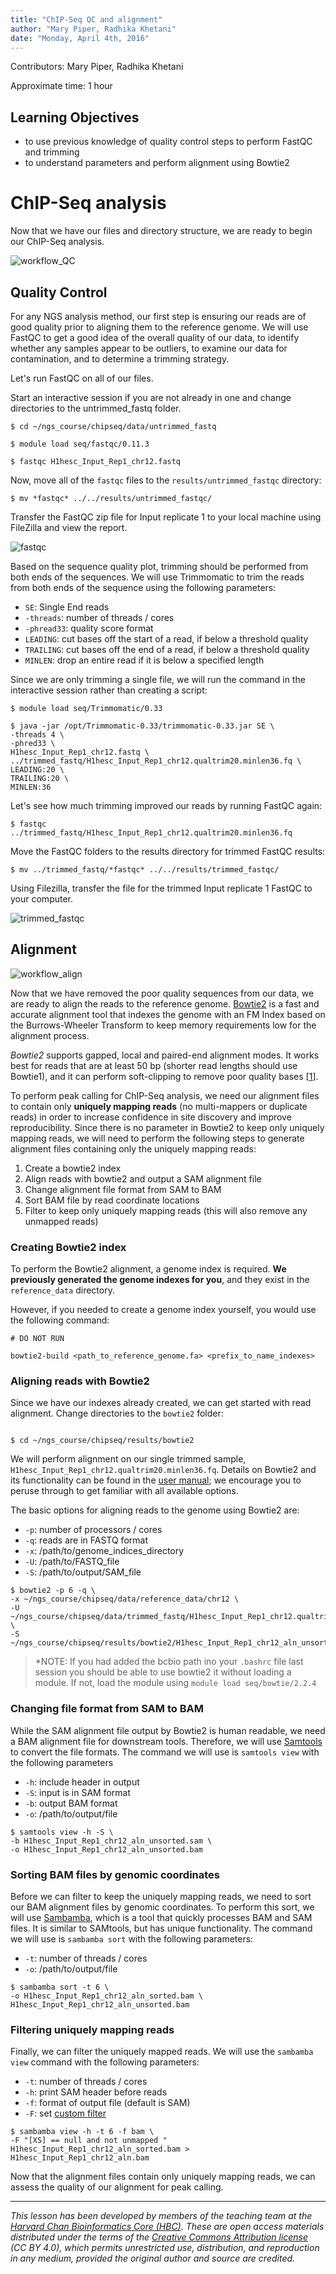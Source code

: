 ```yaml
---
title: "ChIP-Seq QC and alignment"
author: "Mary Piper, Radhika Khetani"
date: "Monday, April 4th, 2016"
---
```


Contributors: Mary Piper, Radhika Khetani

Approximate time: 1 hour

## Learning Objectives

* to use previous knowledge of quality control steps to perform FastQC and trimming
* to understand parameters and perform alignment using Bowtie2

# ChIP-Seq analysis 

Now that we have our files and directory structure, we are ready to begin our ChIP-Seq analysis. 

![workflow_QC](../img/chipseq_workflow_QC_partial.png)

## Quality Control
For any NGS analysis method, our first step is ensuring our reads are of good quality prior to aligning them to the reference genome. We will use FastQC to get a good idea of the overall quality of our data, to identify whether any samples appear to be outliers, to examine our data for contamination, and to determine a trimming strategy.

Let's run FastQC on all of our files. 

Start an interactive session if you are not already in one and change directories to the untrimmed_fastq folder.

```
$ cd ~/ngs_course/chipseq/data/untrimmed_fastq 

$ module load seq/fastqc/0.11.3 

$ fastqc H1hesc_Input_Rep1_chr12.fastq 
```

Now, move all of the `fastqc` files to the `results/untrimmed_fastqc` directory:

`$ mv *fastqc* ../../results/untrimmed_fastqc/`

Transfer the FastQC zip file for Input replicate 1 to your local machine using FileZilla and view the report.

![fastqc](../img/fastqc_input_rep1.png)

Based on the sequence quality plot, trimming should be performed from both ends of the sequences. We will use Trimmomatic to trim the reads from both ends of the sequence using the following parameters:

* `SE`: Single End reads
* `-threads`: number of threads / cores
* `-phread33`: quality score format
* `LEADING`: cut bases off the start of a read, if below a threshold quality
* `TRAILING`: cut bases off the end of a read, if below a threshold quality
* `MINLEN`: drop an entire read if it is below a specified length

Since we are only trimming a single file, we will run the command in the interactive session rather than creating a script:

```
$ module load seq/Trimmomatic/0.33

$ java -jar /opt/Trimmomatic-0.33/trimmomatic-0.33.jar SE \
-threads 4 \
-phred33 \
H1hesc_Input_Rep1_chr12.fastq \
../trimmed_fastq/H1hesc_Input_Rep1_chr12.qualtrim20.minlen36.fq \
LEADING:20 \
TRAILING:20 \
MINLEN:36
```

Let's see how much trimming improved our reads by running FastQC again:

`$ fastqc ../trimmed_fastq/H1hesc_Input_Rep1_chr12.qualtrim20.minlen36.fq`

Move the FastQC folders to the results directory for trimmed FastQC results:

`$ mv ../trimmed_fastq/*fastqc* ../../results/trimmed_fastqc/`

Using Filezilla, transfer the file for the trimmed Input replicate 1 FastQC to your computer.

![trimmed_fastqc](../img/chipseq_trimmed_fastqc.png)

## Alignment

![workflow_align](../img/chipseq_workflow_align_partial.png)

Now that we have removed the poor quality sequences from our data, we are ready to align the reads to the reference genome. [Bowtie2](http://bowtie-bio.sourceforge.net/bowtie2/manual.shtml) is a fast and accurate alignment tool that indexes the genome with an FM Index based on the Burrows-Wheeler Transform to keep memory requirements low for the alignment process. 

*Bowtie2* supports gapped, local and paired-end alignment modes. It works best for reads that are at least 50 bp (shorter read lengths should use Bowtie1), and it can perform soft-clipping to remove poor quality bases [[1](http://genomebiology.biomedcentral.com/articles/10.1186/gb-2009-10-3-r25)].

To perform peak calling for ChIP-Seq analysis, we need our alignment files to contain only **uniquely mapping reads** (no multi-mappers or duplicate reads) in order to increase confidence in site discovery and improve reproducibility. Since there is no parameter in Bowtie2 to keep only uniquely mapping reads, we will need to perform the following steps to generate alignment files containing only the uniquely mapping reads:

1. Create a bowtie2 index
2. Align reads with bowtie2 and output a SAM alignment file
3. Change alignment file format from SAM to BAM
4. Sort BAM file by read coordinate locations
5. Filter to keep only uniquely mapping reads (this will also remove any unmapped reads)

### Creating Bowtie2 index

To perform the Bowtie2 alignment, a genome index is required. **We previously generated the genome indexes for you**, and they exist in the `reference_data` directory.

However, if you needed to create a genome index yourself, you would use the following command:

```
# DO NOT RUN

bowtie2-build <path_to_reference_genome.fa> <prefix_to_name_indexes>

```

### Aligning reads with Bowtie2

Since we have our indexes already created, we can get started with read alignment. Change directories to the `bowtie2` folder:

```

$ cd ~/ngs_course/chipseq/results/bowtie2

```

We will perform alignment on our single trimmed sample, `H1hesc_Input_Rep1_chr12.qualtrim20.minlen36.fq`. Details on Bowtie2 and its functionality can be found in the [user manual](http://bowtie-bio.sourceforge.net/bowtie2/manual.shtml); we encourage you to peruse through to get familiar with all available options.

The basic options for aligning reads to the genome using Bowtie2 are:

* `-p`: number of processors / cores
* `-q`: reads are in FASTQ format
* `-x`: /path/to/genome_indices_directory
* `-U`: /path/to/FASTQ_file
* `-S`: /path/to/output/SAM_file

```
$ bowtie2 -p 6 -q \
-x ~/ngs_course/chipseq/data/reference_data/chr12 \
-U ~/ngs_course/chipseq/data/trimmed_fastq/H1hesc_Input_Rep1_chr12.qualtrim20.minlen36.fq \
-S ~/ngs_course/chipseq/results/bowtie2/H1hesc_Input_Rep1_chr12_aln_unsorted.sam

```
>*NOTE: If you had added the bcbio path ino your `.bashrc` file last session you should be able to use bowtie2 it without loading a module. If not, load the module using `module load seq/bowtie/2.2.4`
>

### Changing file format from SAM to BAM

While the SAM alignment file output by Bowtie2 is human readable, we need a BAM alignment file for downstream tools. Therefore, we will use [Samtools](http://samtools.github.io) to convert the file formats. The command we will use is `samtools view` with the following parameters

* `-h`: include header in output
* `-S`: input is in SAM format
* `-b`: output BAM format
* `-o`: /path/to/output/file

```
$ samtools view -h -S \
-b H1hesc_Input_Rep1_chr12_aln_unsorted.sam \
-o H1hesc_Input_Rep1_chr12_aln_unsorted.bam
```

### Sorting BAM files by genomic coordinates

Before we can filter to keep the uniquely mapping reads, we need to sort our BAM alignment files by genomic coordinates. To perform this sort, we will use [Sambamba](http://lomereiter.github.io/sambamba/index.html), which is a tool that quickly processes BAM and SAM files. It is similar to SAMtools, but has unique functionality.
The command we will use is `sambamba sort` with the following parameters:

* `-t`: number of threads / cores
* `-o`: /path/to/output/file

```
$ sambamba sort -t 6 \
-o H1hesc_Input_Rep1_chr12_aln_sorted.bam \
H1hesc_Input_Rep1_chr12_aln_unsorted.bam 
```

### Filtering uniquely mapping reads

Finally, we can filter the uniquely mapped reads. We will use the `sambamba view` command with the following parameters:

* `-t`: number of threads / cores
* `-h`: print SAM header before reads
* `-f`: format of output file (default is SAM)
* `-F`: set [custom filter](https://github.com/lomereiter/sambamba/wiki/%5Bsambamba-view%5D-Filter-expression-syntax)

```
$ sambamba view -h -t 6 -f bam \
-F "[XS] == null and not unmapped " H1hesc_Input_Rep1_chr12_aln_sorted.bam > H1hesc_Input_Rep1_chr12_aln.bam
```

Now that the alignment files contain only uniquely mapping reads, we can assess the quality of our alignment for peak calling.

***
*This lesson has been developed by members of the teaching team at the [Harvard Chan Bioinformatics Core (HBC)](http://bioinformatics.sph.harvard.edu/). These are open access materials distributed under the terms of the [Creative Commons Attribution license](https://creativecommons.org/licenses/by/4.0/) (CC BY 4.0), which permits unrestricted use, distribution, and reproduction in any medium, provided the original author and source are credited.*

